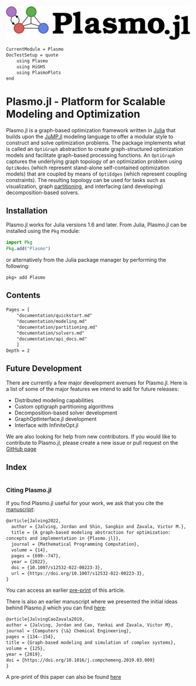 ![Plasmo logo](assets/plasmo.svg)

```@meta
CurrentModule = Plasmo
DocTestSetup = quote
    using Plasmo
    using HiGHS
    using PlasmoPlots
end
```

# Plasmo.jl - Platform for Scalable Modeling and Optimization
Plasmo.jl is a graph-based optimization framework written in [Julia](https://julialang.org) that builds upon the [JuMP.jl](https://github.com/jump-dev/JuMP.jl) modeling language to offer a modular style to construct and solve optimization problems.
The package implements what is called an `OptiGraph` abstraction to create graph-structured optimization models and facilitate graph-based processing functions. An `OptiGraph` captures the underlying graph topology of an optimization problem using `OptiNodes` (which represent stand-alone self-contained optimization models) that are coupled by means of `OptiEdges` (which represent coupling constraints). The resulting topology can be used for tasks such as visualization, graph [partitioning](https://en.wikipedia.org/wiki/Graph_partition), and interfacing (and developing) decomposition-based solvers.

## Installation
Plasmo.jl works for Julia versions 1.6 and later. From Julia, Plasmo.jl can be installed using the `Pkg` module:

```julia
import Pkg
Pkg.add("Plasmo")
```
or alternatively from the Julia package manager by performing the following:
```
pkg> add Plasmo
```


## Contents

```@contents
Pages = [
    "documentation/quickstart.md"
    "documentation/modeling.md"
    "documentation/partitioning.md"
    "documentation/solvers.md"
    "documentation/api_docs.md"
    ]
Depth = 2
```

## Future Development
There are currently a few major development avenues for Plasmo.jl. Here is a list of some of the major features we intend to add for future releases:

* Distributed modeling capabilities
* Custom optigraph partitioning algorithms
* Decomposition-based solver development
* GraphOptInterface.jl development
* Interface with InfiniteOpt.jl

We are also looking for help from new contributors. If you would like to contribute to Plasmo.jl, please create a new issue or pull request on the [GitHub page](https://github.com/plasmo-dev/Plasmo.jl)

## Index

```@index
```

### Citing Plasmo.jl

If you find Plasmo.jl useful for your work, we ask that you cite the [manuscript](https://link.springer.com/article/10.1007/s12532-022-00223-3):
``` sourceCode
@article{Jalving2022,
  author = {Jalving, Jordan and Shin, Sangbin and Zavala, Victor M.},
  title = {A graph-based modeling abstraction for optimization: concepts and implementation in {Plasmo.jl}},
  journal = {Mathematical Programming Computation},
  volume = {14},
  pages = {699--747},
  year = {2022},
  doi = {10.1007/s12532-022-00223-3},
  url = {https://doi.org/10.1007/s12532-022-00223-3},
}
```
You can access an earlier [pre-print](https://arxiv.org/abs/2006.05378) of this article.


There is also an earlier manuscript where we presented the initial ideas behind Plasmo.jl which you can find
[here](https://www.sciencedirect.com/science/article/abs/pii/S0098135418312687):
``` sourceCode
@article{JalvingCaoZavala2019,
author = {Jalving, Jordan and Cao, Yankai and Zavala, Victor M},
journal = {Computers {\&} Chemical Engineering},
pages = {134--154},
title = {Graph-based modeling and simulation of complex systems},
volume = {125},
year = {2019},
doi = {https://doi.org/10.1016/j.compchemeng.2019.03.009}
}
```
A pre-print of this paper can also be found [here](https://arxiv.org/abs/1812.04983)
